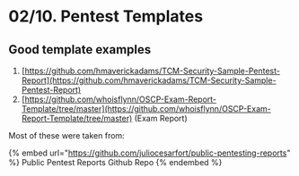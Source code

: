 # 02/10. Pentest Templates

## Good template examples

1. [https://github.com/hmaverickadams/TCM-Security-Sample-Pentest-Report](https://github.com/hmaverickadams/TCM-Security-Sample-Pentest-Report)
2. [https://github.com/whoisflynn/OSCP-Exam-Report-Template/tree/master](https://github.com/whoisflynn/OSCP-Exam-Report-Template/tree/master) (Exam Report)

Most of these were taken from:

{% embed url="https://github.com/juliocesarfort/public-pentesting-reports" %}
Public Pentest Reports Github Repo
{% endembed %}
